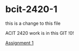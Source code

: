 # bcit-2420-1

this is a change to this file

ACIT 2420 work is in this GIT !0!

[Assignment 1](/assignment1.md)
